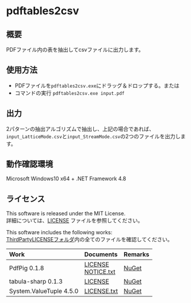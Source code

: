 # pdftables2csv
 
## 概要

PDFファイル内の表を抽出してcsvファイルに出力します。  

## 使用方法

* PDFファイルを`pdftables2csv.exe`にドラッグ＆ドロップする。または  
* コマンドの実行 `pdftables2csv.exe input.pdf`  

## 出力

2パターンの抽出アルゴリズムで抽出し、上記の場合であれば、`input_LatticeMode.csv`と`input_StreamMode.csv`の2つのファイルを出力します。  

## 動作確認環境
Microsoft Windows10 x64 + .NET Framework 4.8

## ライセンス

This software is released under the MIT License.   
詳細については、[LICENSE](./LICENSE) ファイルを参照してください。  

This software includes the following works:  
[ThirdPartyLICENSEフォルダ](./ThirdPartyLICENSE/)内の全てのファイルを確認してください。  

|Work|Documents|Remarks|
|:----|:----|:----|
|PdfPig 0.1.8|[LICENSE](./ThirdPartyLICENSE/PdfPig/LICENSE)<br>[NOTICE.txt](./ThirdPartyLICENSE/PdfPig/NOTICES.txt)|[NuGet](https://www.nuget.org/packages/PdfPig/0.1.8)|
|tabula-sharp 0.1.3|[LICENSE](./ThirdPartyLICENSE/tabula-sharp/LICENSE)|[NuGet](https://www.nuget.org/packages/Tabula/0.1.3)|
|System.ValueTuple 4.5.0|[LICENSE.txt](./ThirdPartyLICENSE/System.ValueTuple/LICENSE.TXT)|[NuGet](https://www.nuget.org/packages/System.ValueTuple/4.5.0)|

